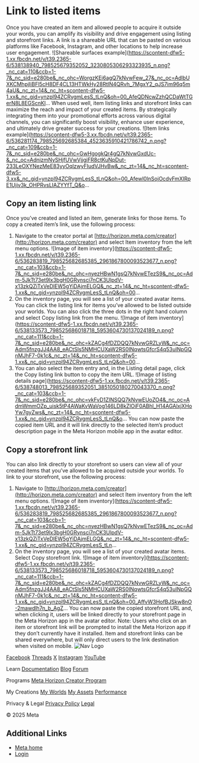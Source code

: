 # Link to listed items

 Once you have created an item and allowed people to acquire it outside your
words, you can amplify its visibility and drive engagement using listing and
storefront links. A link is a shareable URL that can be pasted on various platforms
like Facebook, Instagram, and other locations to help increase user engagement. ![Shareable surfaces example](https://scontent-dfw5-1.xx.fbcdn.net/v/t39.2365-6/538138940_798525679352052_3230805306293323935_n.png?_nc_cat=110&ccb=1-7&_nc_sid=e280be&_nc_ohc=WorgzKEj6agQ7kNvwFew_27&_nc_oc=AdlbUXKCMhpjIiBFl5cH8DF4CL13HTWkHy28RtIN4QRvh_7MgxY2_qJS7im96q5m4aU&_nc_zt=14&_nc_ht=scontent-dfw5-1.xx&_nc_gid=ynzpl94ZCRygmLesS_tLnQ&oh=00_AfeQDNcwZzhQCDaWtTGerN8L8EGScnKl...
 When used well, item listing links and storefront links can maximize the reach
and impact of your created items. By strategically integrating them into your
promotional efforts across various digital channels, you can significantly boost
visibility, enhance user experience, and ultimately drive greater success for your
creations. ![Item links example](https://scontent-dfw5-3.xx.fbcdn.net/v/t39.2365-6/536281174_798525692685384_4523635910421786742_n.png?_nc_cat=109&ccb=1-7&_nc_sid=e280be&_nc_ohc=GwHgogkQr4gQ7kNvwGxdUc-&_nc_oc=AdnizmNySHjfUVwVjjgiFR8ctKuNpDut-233LeOXYNezMeE83yyOqlzwyFIudVJHvBw&_nc_zt=14&_nc_ht=scontent-dfw5-3.xx&_nc_gid=ynzpl94ZCRygmLesS_tLnQ&oh=00_Afewl0lnSojOcdvFmXIRpE1Ujiv3k_OHPRvsLIAZYYfT_Q&o...
## Copy an item listing link

 Once you’ve created and listed an item, generate links for those items. To copy a created item’s link, use the following process:
1.  Navigate to the creator portal at [http://horizon.meta.com/creator](http://horizon.meta.com/creator) and select Item inventory from the left menu options. ![Image of item inventory](https://scontent-dfw5-1.xx.fbcdn.net/v/t39.2365-6/536283819_798525682685385_2961867800093523677_n.png?_nc_cat=103&ccb=1-7&_nc_sid=e280be&_nc_ohc=nyezHBwN1gsQ7kNvwETezS9&_nc_oc=Adm-5JkTt73et9lx3bgH0GRynsci7nCK3UlpdV-x13zkQZiTxVeDlEW5gYiDAjmELGQ&_nc_zt=14&_nc_ht=scontent-dfw5-1.xx&_nc_gid=ynzpl94ZCRygmLesS_tLnQ&oh=00...
2.  On the inventory page, you will see a list of your created avatar items. You can
click the listing link for items you’ve allowed to be listed outside your
worlds. You can also click the three dots in the right hand column and select Copy listing link from the menu. ![Image of item inventory](https://scontent-dfw5-1.xx.fbcdn.net/v/t39.2365-6/538133573_798525686018718_5953604730137024189_n.png?_nc_cat=111&ccb=1-7&_nc_sid=e280be&_nc_ohc=kZACg4fDZDQQ7kNvwGRZLyW&_nc_oc=Adm5fnzgJJ4AA8_eACtSls5NMHCUXaW2RS0INqwtsGfcrS4q53uINpGQnMJhF7-0k1c&_nc_zt=14&_nc_ht=scontent-dfw5-1.xx&_nc_gid=ynzpl94ZCRygmLesS_tLnQ&oh=00...
3.  You can also select the item entry and, in the Listing detail page, click the Copy listing link button to copy the item URL. ![Image of listing details page](https://scontent-dfw5-1.xx.fbcdn.net/v/t39.2365-6/538748013_798525689352051_3851050180270043370_n.png?_nc_cat=103&ccb=1-7&_nc_sid=e280be&_nc_ohc=vkFvD1ZINSQQ7kNvwEUoZO4&_nc_oc=AdmWmmOZp_uisk5tP4AWaKvWaVog146LD8kZlOiF0ABhl_H14AGAlxjXHoYw7gyZws&_nc_zt=14&_nc_ht=scontent-dfw5-1.xx&_nc_gid=ynzpl94ZCRygmLesS_tLnQ&o...
 You can now paste the copied item URL and it will link directly to the selected
item’s product description page in the Meta Horizon mobile app in the avatar
editor.  
## Copy a storefront link

 You can also link directly to your storefront so users can view all of your
created items that you’ve allowed to be acquired outside your worlds. To link to your storefront, use the following process:
1.  Navigate to [http://horizon.meta.com/creator](http://horizon.meta.com/creator) and select Item inventory from the left menu options. ![Image of item inventory](https://scontent-dfw5-1.xx.fbcdn.net/v/t39.2365-6/536283819_798525682685385_2961867800093523677_n.png?_nc_cat=103&ccb=1-7&_nc_sid=e280be&_nc_ohc=nyezHBwN1gsQ7kNvwETezS9&_nc_oc=Adm-5JkTt73et9lx3bgH0GRynsci7nCK3UlpdV-x13zkQZiTxVeDlEW5gYiDAjmELGQ&_nc_zt=14&_nc_ht=scontent-dfw5-1.xx&_nc_gid=ynzpl94ZCRygmLesS_tLn...
2.  On the inventory page, you will see a list of your created avatar items. Select Copy storefront link.
 ![Image of item inventory](https://scontent-dfw5-1.xx.fbcdn.net/v/t39.2365-6/538133573_798525686018718_5953604730137024189_n.png?_nc_cat=111&ccb=1-7&_nc_sid=e280be&_nc_ohc=kZACg4fDZDQQ7kNvwGRZLyW&_nc_oc=Adm5fnzgJJ4AA8_eACtSls5NMHCUXaW2RS0INqwtsGfcrS4q53uINpGQnMJhF7-0k1c&_nc_zt=14&_nc_ht=scontent-dfw5-1.xx&_nc_gid=ynzpl94ZCRygmLesS_tLnQ&oh=00_AffvW3HofBJSkw8nO-2mawdlh7n_b_AgZ...
 You can now paste the copied storefront URL and, when clicking it, users will be
linked directly to your storefront page in the Meta Horizon app in the avatar editor. Note: Users who click on an item or storefront link will be prompted to install the
Meta Horizon app if they don’t currently have it installed. Item and storefront
links can be shared everywhere, but will only direct users to the link
destination when visited on mobile.    ![Nav Logo](https://static.xx.fbcdn.net/rsrc.php/yE/r/3SoBlk8EqOQ.svg)


[Facebook](https://www.facebook.com/MetaHorizon/)
[Threads](https://www.threads.com/@metahorizon)
[X](https://x.com/MetaHorizon)
[Instagram](https://www.instagram.com/metahorizon/)
[YouTube](https://www.youtube.com/@MetaQuestVR)

 Learn
[Documentation](https://developers.meta.com/horizon-worlds/learn/documentation/)
[Blog](https://developers.meta.com/horizon/blog/)
[Forum](https://communityforums.atmeta.com/t5/Creator-Forum/ct-p/Meta_Horizon_Creator_Forums)

 Programs
[Meta Horizon Creator Program](https://developers.meta.com/horizon-worlds/programs/)

 My Creations
[My Worlds](https://horizon.meta.com/creator/worlds_all/?utm_source=horizon_worlds_creator)
[My Assets](https://horizon.meta.com/creator/assets/?utm_source=horizon_worlds_creator)
[Performance](https://horizon.meta.com/creator/performance/traces/?utm_source=horizon_worlds_creator)

 Privacy & Legal
[Privacy Policy](https://www.meta.com/legal/privacy-policy/)
[Legal](https://www.meta.com/legal/supplemental-terms-of-service/)

 © 2025 Meta
## Additional Links
- [Meta home](https://developers.meta.com/horizon-worlds/)
- [Login](https://developers.meta.com/login/?redirect_uri=https%3A%2F%2Fdevelopers.meta.com%2Fhorizon-worlds%2Flearn%2Fdocumentation%2Fmhcp-program%2Fmonetization%2Flink-to-listed-items%2F)
